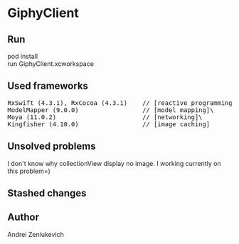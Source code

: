 
# GiphyClient

## Run

pod install\
run GiphyClient.xcworkspace

## Used frameworks
<pre>
RxSwift (4.3.1), RxCocoa (4.3.1)    // [reactive programming]\
ModelMapper (9.0.0)                 // [model mapping]\
Moya (11.0.2)                       // [networking]\
Kingfisher (4.10.0)                 // [image caching]
</pre>
## Unsolved problems

I don't know why collectionView display no image. I working currently on this problem=)

## Stashed changes

## Author

Andrei Zeniukevich
